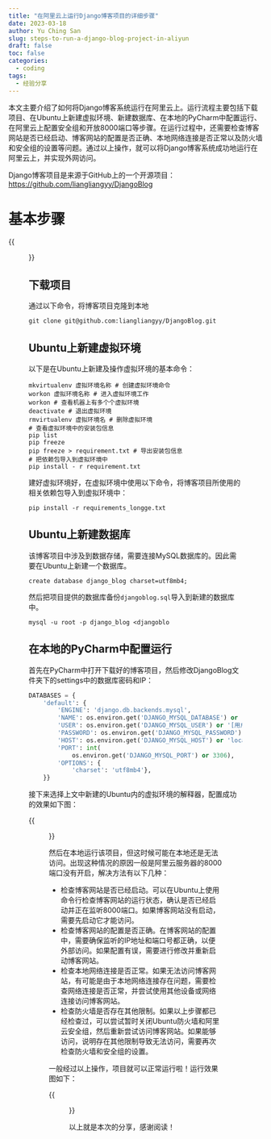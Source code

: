 ```yaml
---
title: "在阿里云上运行Django博客项目的详细步骤"
date: 2023-03-18
author: Yu Ching San
slug: steps-to-run-a-django-blog-project-in-aliyun
draft: false
toc: false
categories:
  - coding
tags:
  - 经验分享
---
```


本文主要介绍了如何将Django博客系统运行在阿里云上。运行流程主要包括下载项目、在Ubuntu上新建虚拟环境、新建数据库、在本地的PyCharm中配置运行、在阿里云上配置安全组和开放8000端口等步骤。在运行过程中，还需要检查博客网站是否已经启动、博客网站的配置是否正确、本地网络连接是否正常以及防火墙和安全组的设置等问题。通过以上操作，就可以将Django博客系统成功地运行在阿里云上，并实现外网访问。

Django博客项目是来源于GitHub上的一个开源项目：https://github.com/liangliangyy/DjangoBlog

# 基本步骤

{{<figure src="https://zhgyqc.oss-cn-hangzhou.aliyuncs.com/snipaste_20230318_194728.jpg" width="500">}}

## 下载项目

通过以下命令，将博客项目克隆到本地

```
git clone git@github.com:liangliangyy/DjangoBlog.git
```

## Ubuntu上新建虚拟环境

以下是在Ubuntu上新建及操作虚拟环境的基本命令：

```
mkvirtualenv 虚拟环境名称 # 创建虚拟环境命令
workon 虚拟环境名称 # 进入虚拟环境工作
workon # 查看机器上有多个个虚拟环境
deactivate # 退出虚拟环境
rmvirtualenv 虚拟环境名 # 删除虚拟环境
# 查看虚拟环境中的安装包信息
pip list
pip freeze
pip freeze > requirement.txt # 导出安装包信息
# 把依赖包导入到虚拟环境中
pip install - r requirement.txt
```

建好虚拟环境好，在虚拟环境中使用以下命令，将博客项目所使用的相关依赖包导入到虚拟环境中：

```
pip install -r requirements_longge.txt
```

## Ubuntu上新建数据库

该博客项目中涉及到数据存储，需要连接MySQL数据库的。因此需要在Ubuntu上新建一个数据库。

```
create database django_blog charset=utf8mb4;
```

然后把项目提供的数据库备份`djangoblog.sql`导入到新建的数据库中。

```
mysql -u root -p django_blog <djangoblo
```

## 在本地的PyCharm中配置运行

首先在PyCharm中打开下载好的博客项目，然后修改DjangoBlog文件夹下的settings中的数据库密码和IP：

```python
DATABASES = {
    'default': {
        'ENGINE': 'django.db.backends.mysql',
        'NAME': os.environ.get('DJANGO_MYSQL_DATABASE') or '[数据库名]',
        'USER': os.environ.get('DJANGO_MYSQL_USER') or '[用户名]',
        'PASSWORD': os.environ.get('DJANGO_MYSQL_PASSWORD') or '[数据库密码]',
        'HOST': os.environ.get('DJANGO_MYSQL_HOST') or 'localhost',
        'PORT': int(
            os.environ.get('DJANGO_MYSQL_PORT') or 3306),
        'OPTIONS': {
            'charset': 'utf8mb4'},
    }}
```

接下来选择上文中新建的Ubuntu内的虚拟环境的解释器，配置成功的效果如下图：

{{<figure src="https://zhgyqc.oss-cn-hangzhou.aliyuncs.com/snipaste_20230318_200949.jpg" width="500">}}

然后在本地运行该项目，但这时候可能在本地还是无法访问。出现这种情况的原因一般是阿里云服务器的8000端口没有开启，解决方法有以下几种：

- 检查博客网站是否已经启动。可以在Ubuntu上使用命令行检查博客网站的运行状态，确认是否已经启动并正在监听8000端口。如果博客网站没有启动，需要先启动它才能访问。
- 检查博客网站的配置是否正确。在博客网站的配置中，需要确保监听的IP地址和端口号都正确，以便外部访问。如果配置有误，需要进行修改并重新启动博客网站。
- 检查本地网络连接是否正常。如果无法访问博客网站，有可能是由于本地网络连接存在问题，需要检查网络连接是否正常，并尝试使用其他设备或网络连接访问博客网站。
- 检查防火墙是否存在其他限制。如果以上步骤都已经检查过，可以尝试暂时关闭Ubuntu防火墙和阿里云安全组，然后重新尝试访问博客网站。如果能够访问，说明存在其他限制导致无法访问，需要再次检查防火墙和安全组的设置。

一般经过以上操作，项目就可以正常运行啦！运行效果图如下：

{{<figure src="https://zhgyqc.oss-cn-hangzhou.aliyuncs.com/snipaste_20230318_201814.jpg" width="500">}}

以上就是本次的分享，感谢阅读！
